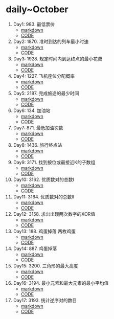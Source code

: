 # daily~October

1. Day1: 983. 最低票价
    - [markdown](/md/983.md)
    - [CODE](/src/main/java/com/hyperboat/daily/y2024/m10/d01/LC983.java)
2. Day2: 1870. 准时到达的列车最小时速
    - [markdown](/md/1870.md)
    - [CODE](/src/main/java/com/hyperboat/daily/y2024/m10/d02/LC1870.java)
3. Day3: 1928. 规定时间内到达终点的最小花费
    - [markdown](/md/1928.md)
    - [CODE](/src/main/java/com/hyperboat/daily/y2024/m10/d03/LC1928.java)
4. Day4: 1227. 飞机座位分配概率
    - [markdown](/md/1227.md)
    - [CODE](/src/main/java/com/hyperboat/daily/y2024/m10/d04/LC1227.java)
5. Day5: 2187. 完成旅途的最少时间
    - [markdown](/md/2187.md)
    - [CODE](/src/main/java/com/hyperboat/daily/y2024/m10/d05/LC2187.java)
6. Day6: 134. 加油站
    - [markdown](/md/134.md)
    - [CODE](/src/main/java/com/hyperboat/daily/y2024/m10/d06/LC134.java)
7. Day7: 871. 最低加油次数
    - [markdown](/md/871.md)
    - [CODE](/src/main/java/com/hyperboat/daily/y2024/m10/d07/LC871.java)
8. Day8: 1436. 旅行终点站
    - [markdown](/md/1436.md)
    - [CODE](/src/main/java/com/hyperboat/daily/y2024/m10/d08/LC1436.java)
9. Day9: 3171. 找到按位或最接近K的子数组
    - [markdown](/md/3171.md)
    - [CODE](/src/main/java/com/hyperboat/daily/y2024/m10/d09/LC3171.java)
10. Day10: 3162. 优质数对的总数I
    - [markdown](/md/3162.md)
    - [CODE](/src/main/java/com/hyperboat/daily/y2024/m10/d10/LC3162.java)
11. Day11: 3164. 优质数对的总数II
    - [markdown](/md/3164.md)
    - [CODE](/src/main/java/com/hyperboat/daily/y2024/m10/d11/LC3164.java)
12. Day12: 3158. 求出出现两次数字的XOR值
    - [markdown](/md/3158.md)
    - [CODE](/src/main/java/com/hyperboat/daily/y2024/m10/d12/LC3158.java)
13. Day13: 188. 鸡蛋掉落 两枚鸡蛋
    - [markdown](/md/188.md)
    - [CODE](/src/main/java/com/hyperboat/daily/y2024/m10/d13/LC1884.java)
14. Day14: 887. 鸡蛋掉落
    - [markdown](/md/887.md)
    - [CODE](/src/main/java/com/hyperboat/daily/y2024/m10/d14/LC887.java)
15. Day15: 3200. 三角形的最大高度
    - [markdown](/md/3200.md)
    - [CODE](/src/main/java/com/hyperboat/daily/y2024/m10/d15/LC3200.java)
16. Day16: 3194. 最小元素和最大元素的最小平均值
    - [markdown](/md/3194.md)
    - [CODE](/src/main/java/com/hyperboat/daily/y2024/m10/d16/LC3194.java)
17. Day17: 3193. 统计逆序对的数目
    - [markdown](/md/3193.md)
    - [CODE](/src/main/java/com/hyperboat/daily/y2024/m10/d17/LC3193.java)
